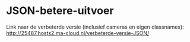 # JSON-betere-uitvoer

Link naar de verbeterde versie (inclusief cameras en eigen classnames): http://25487.hosts2.ma-cloud.nl/verbeterde-versie-JSON/

